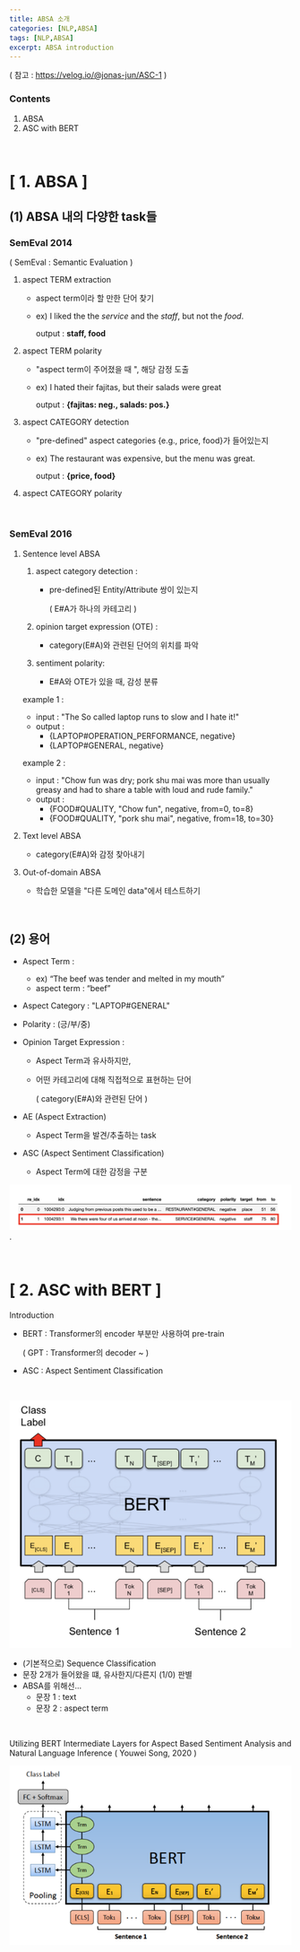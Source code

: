 ```yaml
---
title: ABSA 소개
categories: [NLP,ABSA]
tags: [NLP,ABSA]
excerpt: ABSA introduction
---
```


( 참고 : https://velog.io/@jonas-jun/ASC-1 )

### Contents

1. ABSA
2. ASC with BERT

<br>

# [ 1. ABSA ]

## (1) ABSA 내의 다양한 task들

### SemEval 2014

( SemEval : Semantic Evaluation )

1. aspect TERM extraction

   - aspect term이라 할 만한 단어 찾기

   - ex) I liked the the *service* and the *staff*, but not the *food*.

     output : **staff, food**

2. aspect TERM polarity

   - "aspect term이 주어졌을 때 ", 해당 감정 도출

   - ex) I hated their fajitas, but their salads were great

     output : **{fajitas: neg., salads: pos.}**

3. aspect CATEGORY detection

   - "pre-defined" aspect categories {e.g., price, food}가 들어있는지

   - ex) The restaurant was expensive, but the menu was great.

     output : **{price, food}**

4. aspect CATEGORY polarity

<br>

### SemEval 2016

1. Sentence level ABSA

   1. aspect category detection :

      - pre-defined된 Entity/Attribute 쌍이 있는지 

        ( E#A가 하나의 카테고리 )

   2. opinion target expression (OTE) :

      - category(E#A)와 관련된 단어의 위치를 파악

   3. sentiment polarity: 

      - E#A와 OTE가 있을 때, 감성 분류

   example 1 :

   - input : "The So called laptop runs to slow and I hate it!" 
   - output :
     - {LAPTOP#OPERATION_PERFORMANCE, negative}
     - {LAPTOP#GENERAL, negative}

   example 2 :

   - input : "Chow fun was dry; pork shu mai was more than usually greasy and had to share a table with loud and rude family." 
   - output : 
     - {FOOD#QUALITY, "Chow fun", negative, from=0, to=8}
     - {FOOD#QUALITY, "pork shu mai", negative, from=18, to=30}

2. Text level ABSA

   - category(E#A)와 감정 찾아내기

3. Out-of-domain ABSA

   - 학습한 모델을 "다른 도메인 data"에서 테스트하기

<br>

## (2) 용어

- Aspect Term : 
  - ex) “The beef was tender and melted in my mouth”
  - aspect term : “beef”

- Aspect Category : "LAPTOP#GENERAL"

- Polarity : (긍/부/중)

- Opinion Target Expression :
  - Aspect Term과 유사하지만,

  - 어떤 카테고리에 대해 직접적으로 표현하는 단어

    ( category(E#A)와 관련된 단어 )

- AE (Aspect Extraction)

  - Aspect Term을 발견/추출하는 task

- ASC (Aspect Sentiment Classification)

  - Aspect Term에 대한 감정을 구분

![figure2](/assets/img/nlp/img38.png).

<br>

# [ 2. ASC with BERT ]

Introduction

- BERT : Transformer의 encoder 부분만 사용하여 pre-train

  ( GPT : Transformer의 decoder ~ )

- ASC :  Aspect Sentiment Classification

<br>

![figure2](/assets/img/nlp/img39.png)

- (기본적으로) Sequence Classification
- 문장 2개가 들어왔을 떄, 유사한지/다른지 (1/0) 판별
- ABSA를 위해선...
  - 문장 1 : text
  - 문장 2 : aspect term

<br>

Utilizing BERT Intermediate Layers for Aspect Based Sentiment Analysis and Natural Language Inference (  Youwei Song, 2020 )

![figure2](/assets/img/nlp/img40.png)

